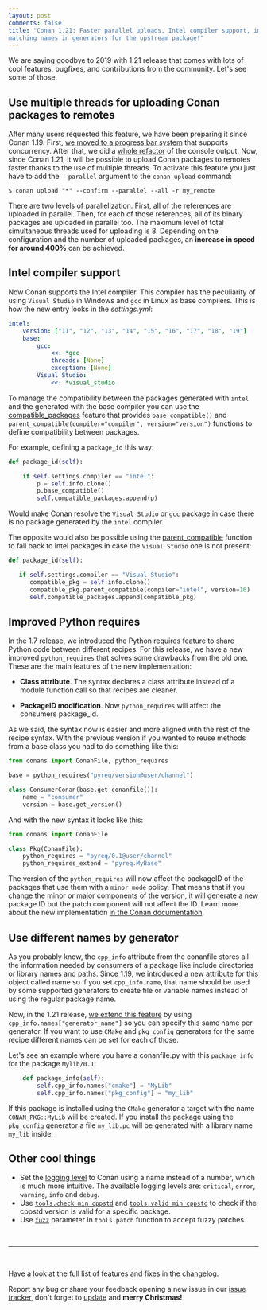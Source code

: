 ```yaml
---
layout: post
comments: false
title: "Conan 1.21: Faster parallel uploads, Intel compiler support, improved Python requires and
matching names in generators for the upstream package!"
---
```


We are saying goodbye to 2019 with 1.21 release that comes with lots of cool features, bugfixes, and
contributions from the community. Let's see some of those.

## Use multiple threads for uploading Conan packages to remotes

After many users requested this feature, we have been preparing it since Conan 1.19. First, [we moved
to a progress bar system](https://github.com/conan-io/conan/pull/5407) that supports concurrency.
After that, we did a [whole refactor](https://github.com/conan-io/conan/pull/5763) of the
console output. Now, since Conan 1.21, it will be possible to upload Conan packages to
remotes faster thanks to the use of multiple threads. To activate this feature you just have to add
the `--parallel` argument to the `conan upload` command:

```
$ conan upload "*" --confirm --parallel --all -r my_remote
```

There are two levels of parallelization. First, all of the references are uploaded in parallel. Then,
for each of those references, all of its binary packages are uploaded in parallel too. The maximum
level of total simultaneous threads used for uploading is 8. Depending on the configuration and the
number of uploaded packages, an **increase in speed for around 400%** can be achieved.

## Intel compiler support

Now Conan supports the Intel compiler. This compiler has the peculiarity of using `Visual Studio`
in Windows and `gcc` in Linux as base compilers. This is how the new entry looks in the *settings.yml*:

```yml
intel:
    version: ["11", "12", "13", "14", "15", "16", "17", "18", "19"]
    base:
        gcc:
            <<: *gcc
            threads: [None]
            exception: [None]
        Visual Studio:
            <<: *visual_studio
```

To manage the compatibility between the
packages generated with `intel` and the generated with the base compiler you can use the
[compatible_packages](https://docs.conan.io/en/latest/creating_packages/define_abi_compatibility.html?#compatible-compilers)
feature that provides `base_compatible()` and `parent_compatible(compiler="compiler",
version="version")` functions to define compatibility between packages.

For example, defining a `package_id` this way:

```python
def package_id(self):

    if self.settings.compiler == "intel":
        p = self.info.clone()
        p.base_compatible()
        self.compatible_packages.append(p)
```

Would make Conan resolve the `Visual Studio` or `gcc` package in case there is no package
generated by the `intel` compiler.

The opposite would also be possible using the
[parent_compatible](https://docs.conan.io/en/latest/creating_packages/define_abi_compatibility.html?#compatible-compilers)
function to fall back to intel packages in case the `Visual Studio` one is not present:

```python
def package_id(self):

   if self.settings.compiler == "Visual Studio":
      compatible_pkg = self.info.clone()
      compatible_pkg.parent_compatible(compiler="intel", version=16)
      self.compatible_packages.append(compatible_pkg)
```

## Improved Python requires

In the 1.7 release, we introduced the Python requires feature to share Python code between different recipes.
For this release, we have a new improved `python_requires` that solves some drawbacks from the old one.
These are the main features of the new implementation:

 * **Class attribute**. The syntax declares a class attribute instead of a module function call so
   that recipes are cleaner.

 * **PackageID modification**. Now `python_requires` will affect the consumers package_id.

As we said, the syntax now is easier and more aligned with the rest of the recipe syntax. With the
previous version if you wanted to reuse methods from a base class you had to do something like this:

```python
from conans import ConanFile, python_requires

base = python_requires("pyreq/version@user/channel")

class ConsumerConan(base.get_conanfile()):
    name = "consumer"
    version = base.get_version()
```

And with the new syntax it looks like this:

```python
from conans import ConanFile

class Pkg(ConanFile):
    python_requires = "pyreq/0.1@user/channel"
    python_requires_extend = "pyreq.MyBase"
```

The version of the `python_requires` will now affect the packageID of the packages that use them with
a `minor_mode` policy. That means that if you change the minor or major components of the version, it
will generate a new package ID but the patch component will not affect the ID. Learn more about the
new implementation [in the Conan
documentation](https://docs.conan.io/en/latest/extending/python_requires.html#python-requires).


## Use different names by generator

As you probably know, the `cpp_info` attribute from the conanfile stores all the information
needed by consumers of a package like include directories or library names and paths. Since 1.19, we
introduced a new attribute for this object called name so if you set `cpp_info.name`, that name should
be used by some supported generators to create file or variable names instead of using the regular
package name.

Now, in the 1.21 release, [we extend this
feature](https://docs.conan.io/en/latest/reference/conanfile/attributes.html?#cpp-info)
by using `cpp_info.names["generator_name"]` so you can specify this same name per generator.
If you want to use `CMake` and `pkg_config` generators for the same recipe different names can be set
for each of those.

Let's see an example where you have a conanfile.py with this `package_info` for the package `Mylib/0.1`:

```python
    def package_info(self):
        self.cpp_info.names["cmake"] = "MyLib"
        self.cpp_info.names["pkg_config"] = "my_lib"
```

If this package is installed using the `CMake` generator a target with the name `CONAN_PKG::MyLib`
will be created. If you install the package using the `pkg_config` generator a file `my_lib.pc` will
be generated with a library name `my_lib` inside.

## Other cool things

 * Set the [logging
   level](https://docs.conan.io/en/latest/reference/env_vars.html?#conan-logging-level)
   to Conan using a name instead of a number, which is much more intuitive. The available logging
   levels are: `critical`, `error`, `warning`, `info` and `debug`.
 * Use
   [`tools.check_min_cppstd`](https://docs.conan.io/en/latest/reference/tools.html?#tools-check-min-cppstd)
   and
   [`tools.valid_min_cppstd`](https://docs.conan.io/en/latest/reference/tools.html?#tools-valid-min-cppstd)
   to check if the cppstd version is valid for a specific package.
 * Use [`fuzz`](https://docs.conan.io/en/latest/reference/tools.html?#tools-patch)
   parameter in `tools.patch` function to accept fuzzy patches.

<br>

-----------

<br>

Have a look at the full list of features and fixes in the
[changelog](https://docs.conan.io/en/latest/changelog.html).

Report any bug or share your feedback opening a new issue in our [issue
tracker](https://github.com/conan-io/conan/issues), don't forget to
[update](https://conan.io/downloads.html) and **merry Christmas!**
